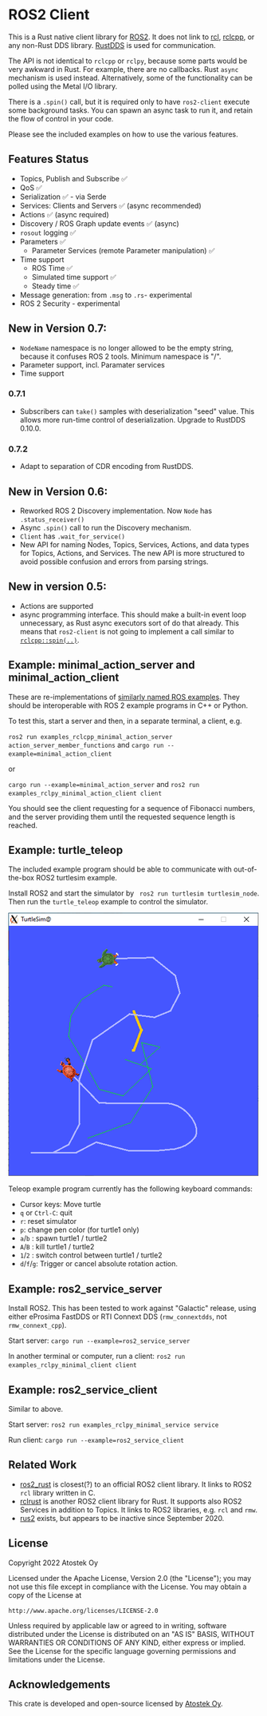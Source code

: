 # ROS2 Client

This is a Rust native client library for [ROS2](https://docs.ros.org/en/galactic/index.html). 
It does not link to [rcl](https://github.com/ros2/rcl), 
[rclcpp](https://docs.ros2.org/galactic/api/rclcpp/index.html), or any non-Rust DDS library. 
[RustDDS](https://github.com/jhelovuo/RustDDS) is used for communication.

The API is not identical to `rclcpp` or `rclpy`, because some parts would be very awkward in Rust. For example, there are no callbacks. Rust `async` mechanism is used instead. Alternatively, some of the functionality can be polled using the Metal I/O library.

There is a `.spin()` call, but it is required only to have `ros2-client` execute some background tasks. You can spawn an async task to run it, and retain the flow of control in your code.

Please see the included examples on how to use the various features.

## Features Status

* Topics, Publish and Subscribe ✅
* QoS ✅
* Serialization ✅ - via Serde
* Services: Clients and Servers ✅ (async recommended)
* Actions ✅ (async required)
* Discovery / ROS Graph update events ✅ (async)
* `rosout` logging ✅
* Parameters ✅
    * Parameter Services (remote Parameter manipulation) ✅
* Time support
    * ROS Time ✅
    * Simulated time support ✅
    * Steady time ✅
* Message generation: from `.msg` to `.rs`- experimental
* ROS 2 Security - experimental

## New in Version 0.7:
* `NodeName` namespace is no longer allowed to be the empty string, because it confuses ROS 2 tools. Minimum namespace is "/".
* Parameter support, incl. Paramater services
* Time support

### 0.7.1
* Subscribers can `take()` samples with deserialization "seed" value. 
This allows more run-time control of deserialization. Upgrade to RustDDS 0.10.0.

### 0.7.2
* Adapt to separation of CDR encoding from RustDDS.

## New in Version 0.6:

* Reworked ROS 2 Discovery implementation. Now `Node` has `.status_receiver()`
* Async `.spin()` call to run the Discovery mechanism.
* `Client` has `.wait_for_service()`
* New API for naming Nodes, Topics, Services, Actions, and data types for Topics, Actions, and Services. The new API is more structured to avoid possible confusion and errors from parsing strings.

## New in version 0.5:

* Actions are supported
* async programming interface. This should make a built-in event loop unnecessary, as Rust async executors sort of do that already. This means that `ros2-client` is not going to implement a call similar to  [`rclcpp::spin(..)`](https://docs.ros.org/en/rolling/Concepts/Intermediate/About-Executors.html).

## Example: minimal_action_server and minimal_action_client

These are re-implementations of [similarly named ROS examples](https://docs.ros.org/en/iron/Tutorials/Intermediate/Writing-an-Action-Server-Client/Cpp.html). They should be interoperable with ROS 2 example programs in C++ or Python.

To test this, start a server and then, in a separate terminal, a client, e.g.

`ros2 run examples_rclcpp_minimal_action_server action_server_member_functions`
and
`cargo run --example=minimal_action_client`

or

`cargo run --example=minimal_action_server`
and
`ros2 run examples_rclpy_minimal_action_client client`

You should see the client requesting for a sequence of Fibonacci numbers, and the server providing them until the requested sequence length is reached.

## Example: turtle_teleop

The included example program should be able to communicate with out-of-the-box ROS2 turtlesim example.

Install ROS2 and start the simulator by ` ros2 run turtlesim turtlesim_node`. Then run the `turtle_teleop` example to control the simulator.

![Turtlesim screenshot](examples/turtle_teleop/screenshot.png)

Teleop example program currently has the following keyboard commands:

* Cursor keys: Move turtle
* `q` or `Ctrl-C`: quit
* `r`: reset simulator
* `p`: change pen color (for turtle1 only)
* `a`/`b` : spawn turtle1 / turtle2
* `A`/`B` : kill turtle1 / turtle2
* `1`/`2` : switch control between turtle1 / turtle2
* `d`/`f`/`g`: Trigger or cancel absolute rotation action.

## Example: ros2_service_server

Install ROS2. This has been tested to work against "Galactic" release, using either eProsima FastDDS or RTI Connext DDS (`rmw_connextdds`, not `rmw_connext_cpp`). 

Start server: `cargo run --example=ros2_service_server`

In another terminal or computer, run a client: `ros2 run examples_rclpy_minimal_client client`

## Example: ros2_service_client

Similar to above.

Start server: `ros2 run examples_rclpy_minimal_service service`

Run client: `cargo run --example=ros2_service_client`

## Related Work

* [ros2_rust](https://github.com/ros2-rust/ros2_rust) is closest(?) to an official ROS2 client library. It links to ROS2 `rcl` library written in C.
* [rclrust](https://github.com/rclrust/rclrust) is another ROS2 client library for Rust. It supports also ROS2 Services in addition to Topics. It links to ROS2 libraries, e.g. `rcl` and `rmw`.
* [rus2](https://github.com/marshalshi/rus2) exists, but appears to be inactive since September 2020.

## License

Copyright 2022 Atostek Oy

Licensed under the Apache License, Version 2.0 (the "License");
you may not use this file except in compliance with the License.
You may obtain a copy of the License at

    http://www.apache.org/licenses/LICENSE-2.0

Unless required by applicable law or agreed to in writing, software
distributed under the License is distributed on an "AS IS" BASIS,
WITHOUT WARRANTIES OR CONDITIONS OF ANY KIND, either express or implied.
See the License for the specific language governing permissions and
limitations under the License.

## Acknowledgements

This crate is developed and open-source licensed by [Atostek Oy](https://www.atostek.com/).

